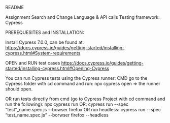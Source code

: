 README

Assignment Search and Change Language & API calls
Testing framework: Cypress

PREREQUESITES and INSTALLATION:

Install Cypress 7.0.0, can be found at: https://docs.cypress.io/guides/getting-started/installing-cypress.html#System-requirements

OPEN and RUN test cases https://docs.cypress.io/guides/getting-started/installing-cypress.html#Opening-Cypress

You can run Cypress tests using the Cypress runner: CMD go to the Cypress folder with cd command and run: npx cypress open => the runner should open.

OR run tests directly from cmd (go to Cypress Project with cd command and run the following): npx cypress run
OR: cypress run --spec “test”_name.spec.js --bowser firefox
OR run headless: cypress run --spec “test_name.spec.js” --borwser firefox --headless

